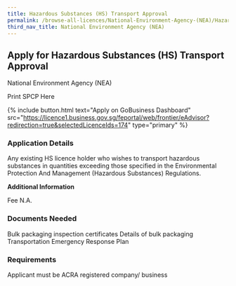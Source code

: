 ```yaml
---
title: Hazardous Substances (HS) Transport Approval
permalink: /browse-all-licences/National-Environment-Agency-(NEA)/Hazardous-Substances--HS--Transport-Approval
third_nav_title: National Environment Agency (NEA)
---
```


## Apply for Hazardous Substances (HS) Transport Approval

National Environment Agency (NEA)

Print SPCP Here


{% include button.html text="Apply on GoBusiness Dashboard" src="https://licence1.business.gov.sg/feportal/web/frontier/eAdvisor?redirection=true&selectedLicenceIds=174" type="primary" %}

### Application Details

<p>Any existing HS licence holder who wishes to transport hazardous substances in quantities exceeding those specified in the Environmental Protection And Management (Hazardous Substances) Regulations.</p>

**Additional Information**

Fee
N.A.

### Documents Needed

Bulk packaging inspection certificates
Details of bulk packaging
Transportation Emergency Response Plan

### Requirements

Applicant must be ACRA registered company/ business

